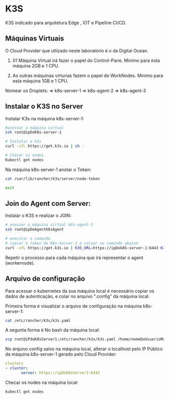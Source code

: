 # K3S

K3S indicado para arquitetura Edge , IOT e Pipeline CI/CD.


## Máquinas Virtuais

O Cloud Provider que utlizado neste laboratório é o da Digital Ocean.

1. 01 Máquina Virtual irá fazer o papel do Control-Pane.
Minimo para esta máquina 2GB e 1 CPU.

2. As outras máquinas virturias fazem o papel de WorkNodes.
Minimo para esta máquina 1GB e 1 CPU.

Nomear os Droplets:
=> k8s-server-1
=> k8s-agent-2
=> k8s-agent-3



## Instalar o K3S no Server

Instalar K3s na máquina k8s-server-1:
``` bash
#acessar a máquina virtual
ssh root@ipDoK8s-server-1

# Instalar o k3s
curl -sfL https://get.k3s.io | sh -

# Checar os nodes
Kubectl get nodes
```

Na máquina k8s-server-1 anotar o Token:
``` bash
cat /var/lib/rancher/k3s/server/node-token
```

``` bash
exit
``` 

## Join do Agent com Server:


Instalar o K3S e realizar o JOIN:

``` bash
# acessar a máquina virtual k8s-agent-2
ssh root@ipDoAgentK8sAgent

# executar o comando
# copiar o token do K8s-Server-1 e coloar no comando abaixo
curl -sfL https://get.k3s.io | K3S_URL=https://ipDok8S-server-1:6443 K3S_TOKEN=tokenDoK8s-Server-1 sh -
```

Repetir o processo para cada máquina que irá representar o agent (workernode).


## Arquivo de configuração

Para acessar o kubernetes da sua máquina local é necessário copiar os dados de autenticação, e colar no arquivo ".config" da máquina local.

Primeira forma é visualizar o arquivo de configuração na máquina k8s-server-1:

``` bash
cat /etc/rancher/k3s/k3s.yaml
```

A segunta forma é No bash da máquina local:

``` bash
scp root@iPdoK8sServer1:/etc/rancher/k3s/k3s.yaml /home/nomeDoUsuarioMaquinaLocal/.kube/config
```

No arquivo config salvo na máquina local, alterar o localhost pelo IP Público da máquina k8s-server-1 gerado pelo Cloud Provider:

``` yaml
clusters
- cluster:
       server: https://ipDoK8sServer1:6443
```

Checar os nodes na máquina local:
``` bash
kubectl get nodes
```